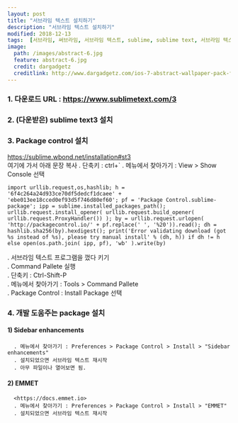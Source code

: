 ```yaml
---
layout: post
title: "서브라임 텍스트 설치하기"
description: "서브라임 텍스트 설치하기"
modified: 2018-12-13
tags:  [서브라임, 써브라임, 서브라임 텍스트, sublime, sublime text, 서브라임 텍스트 설치하기]
image:
  path: /images/abstract-6.jpg
  feature: abstract-6.jpg
  credit: dargadgetz
  creditlink: http://www.dargadgetz.com/ios-7-abstract-wallpaper-pack-for-iphone-5-and-ipod-touch-retina/
---
```

### 1. 다운로드 URL : <https://www.sublimetext.com/3>   

### 2. (다운받은) sublime text3 설치  

<!-- more -->
### 3. Package control 설치  

   <https://sublime.wbond.net/installation#st3>   
   여기에 가서 아래 문장 복사
   . 단축키 : ctrl+`
   . 메뉴에서 찾아가기 : View > Show Console 선택   
   ~~~
   import urllib.request,os,hashlib; h = '6f4c264a24d933ce70df5dedcf1dcaee' + 'ebe013ee18cced0ef93d5f746d80ef60'; pf = 'Package Control.sublime-package'; ipp = sublime.installed_packages_path(); urllib.request.install_opener( urllib.request.build_opener( urllib.request.ProxyHandler()) ); by = urllib.request.urlopen( 'http://packagecontrol.io/' + pf.replace(' ', '%20')).read(); dh = hashlib.sha256(by).hexdigest(); print('Error validating download (got %s instead of %s), please try manual install' % (dh, h)) if dh != h else open(os.path.join( ipp, pf), 'wb' ).write(by)
   ~~~
   . 서브라임 텍스트 프로그램을 껐다 키기     
   . Command Pallete 실행     
     . 단축키 : Ctrl-Shift-P   
     . 메뉴에서 찾아가기 : Tools > Command Pallete    
   . Package Control : Install Package 선택    
   
### 4. 개발 도움주는 package 설치   

   #### 1) Sidebar enhancements   
      . 메뉴에서 찾아가기 : Preferences > Package Control > Install > "Sidebar enhancements"     
      . 설치되었으면 서브라임 텍스트 재시작     
      . 아무 파일이나 열어보면 됨.     
   #### 2) EMMET    
      <https://docs.emmet.io>    
      . 메뉴에서 찾아가기 : Preferences > Package Control > Install > "EMMET"     
      . 설치되었으면 서브라임 텍스트 재시작      
      


